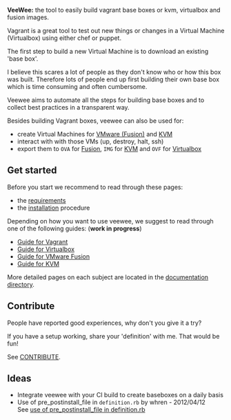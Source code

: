 **VeeWee:** the tool to easily build vagrant base boxes or kvm, virtualbox and fusion images.

Vagrant is a great tool to test out new things or changes in a Virtual Machine (Virtualbox) using either chef or puppet.

The first step to build a new Virtual Machine is to download an existing 'base box'.

I believe this scares a lot of people as they don't know who or how this box was built. Therefore lots of people end up first building their own base box which is time consuming and often cumbersome.

Veewee aims to automate all the steps for building base boxes and to collect best practices in a transparent way.

Besides building Vagrant boxes, veewee can also be used for:

- create Virtual Machines for [VMware (Fusion)](http://www.vmware.com/products/fusion/) and [KVM](http://www.linux-kvm.org/)
- interact with with those VMs (up, destroy, halt, ssh)
- export them to `OVA` for [Fusion](http://www.vmware.com/products/fusion/), `IMG` for [KVM](http://www.linux-kvm.org/) and `OVF` for [Virtualbox](https://www.virtualbox.org/)


## Get started

Before you start we recommend to read through these pages:

- the [requirements](doc/requirements.md)
- the [installation](doc/installation.md) procedure

Depending on how you want to use veewee, we suggest to read through one of the following guides: (**work in progress**)

- [Guide for Vagrant](doc/vagrant.md)
- [Guide for Virtualbox](doc/vbox.md)
- [Guide for VMware Fusion](doc/fusion.md)
- [Guide for KVM](doc/kvm.md)

More detailed pages on each subject are located in the [documentation directory](doc).


## Contribute

People have reported good experiences, why don't you give it a try?

If you have a setup working, share your 'definition' with me. That would be fun!

See [CONTRIBUTE](CONTRIBUTE.md).

## Ideas

- Integrate veewee with your CI build to create baseboxes on a daily basis
- Use of pre_postinstall_file in `definition.rb` by whren - 2012/04/12 <br>
  See [use of pre_postinstall_file in definition.rb](https://github.com/whren/veewee/wiki/Use-of-pre_postinstall_file-in-definition.rb)
